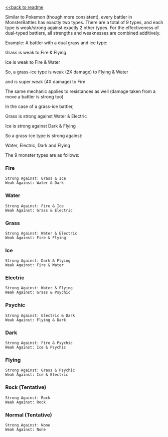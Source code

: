 [<<back to readme](https://github.com/TheKewlStore/MonsterBattles)

Similar to Pokemon (though more consistent), every battler in MonsterBattles has exactly two types.
There are a total of 9 types, and each type is weak/strong against exactly 2 other types.
For the effectiveness of dual-typed battlers, all strengths and weaknesses are combined additively.

Example: A battler with a dual grass and ice type:

Grass is weak to Fire & Flying

Ice is weak to Fire & Water

So, a grass-ice type is weak (2X damage) to Flying & Water

and is super weak (4X damage) to Fire

The same mechanic applies to resistances as well (damage taken from a move a battler is strong too)

In the case of a grass-ice battler,

Grass is strong against Water & Electric

Ice is strong against Dark & Flying

So a grass-ice type is strong against:

Water, Electric, Dark and Flying

The 9 monster types are as follows:
### Fire
    Strong Against: Grass & Ice
    Weak Against: Water & Dark
### Water
    Strong Against: Fire & Ice
    Weak Against: Grass & Electric
### Grass
    Strong Against: Water & Electric
    Weak Against: Fire & Flying
### Ice
    Strong Against: Dark & Flying
    Weak Against: Fire & Water
### Electric
    Strong Against: Water & Flying
    Weak Against: Grass & Psychic
### Psychic
    Strong Against: Electric & Dark
    Weak Against: Flying & Dark
### Dark
    Strong Against: Fire & Psychic
    Weak Against: Ice & Psychic
### Flying
    Strong Against: Grass & Psychic
    Weak Against: Ice & Electric
### Rock (Tentative)
    Strong Against: Rock
    Weak Against: Rock
### Normal (Tentative)
    Strong Against: None
    Weak Against: None